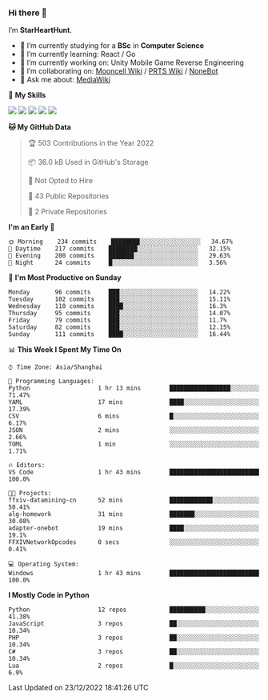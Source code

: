 ### Hi there 👋

I’m **StarHeartHunt**.

- 🏫 I’m currently studying for a **BSc** in **Computer Science**
- 🌱 I’m currently learning: React / Go
- 🔭 I’m currently working on: Unity Mobile Game Reverse Engineering
- 👯 I’m collaborating on: [Mooncell Wiki](https://fgo.wiki/) / [PRTS Wiki](http://prts.wiki/) / [NoneBot](https://github.com/nonebot)
- 💬 Ask me about: [MediaWiki](https://www.mediawiki.org)

🌟 **My Skills**

![](https://img.shields.io/badge/-Python-3e74a2?style=flat-square&logo=Python&logoColor=fff)
![](https://img.shields.io/badge/-Vue-4fc08d?style=flat-square&logo=vue.js&logoColor=fff)
![](https://img.shields.io/badge/-Node.js-339933?style=flat-square&logo=node.js&logoColor=fff)
![](https://img.shields.io/badge/-Linux-000000?style=flat-square&logo=Linux&logoColor=fff)
![](https://img.shields.io/badge/-Dotnet-512bd4?style=flat-square&logo=.net&logoColor=fff)

<!--START_SECTION:waka-->
**🐱 My GitHub Data** 

> 🏆 503 Contributions in the Year 2022
 > 
> 📦 36.0 kB Used in GitHub's Storage 
 > 
> 🚫 Not Opted to Hire
 > 
> 📜 43 Public Repositories 
 > 
> 🔑 2 Private Repositories  
 > 
**I'm an Early 🐤** 

```text
🌞 Morning    234 commits    ████████░░░░░░░░░░░░░░░░░   34.67% 
🌆 Daytime    217 commits    ████████░░░░░░░░░░░░░░░░░   32.15% 
🌃 Evening    200 commits    ███████░░░░░░░░░░░░░░░░░░   29.63% 
🌙 Night      24 commits     █░░░░░░░░░░░░░░░░░░░░░░░░   3.56%

```
📅 **I'm Most Productive on Sunday** 

```text
Monday       96 commits     ███░░░░░░░░░░░░░░░░░░░░░░   14.22% 
Tuesday      102 commits    ███░░░░░░░░░░░░░░░░░░░░░░   15.11% 
Wednesday    110 commits    ████░░░░░░░░░░░░░░░░░░░░░   16.3% 
Thursday     95 commits     ███░░░░░░░░░░░░░░░░░░░░░░   14.07% 
Friday       79 commits     ███░░░░░░░░░░░░░░░░░░░░░░   11.7% 
Saturday     82 commits     ███░░░░░░░░░░░░░░░░░░░░░░   12.15% 
Sunday       111 commits    ████░░░░░░░░░░░░░░░░░░░░░   16.44%

```


📊 **This Week I Spent My Time On** 

```text
⌚︎ Time Zone: Asia/Shanghai

💬 Programming Languages: 
Python                   1 hr 13 mins        █████████████████░░░░░░░░   71.47% 
YAML                     17 mins             ████░░░░░░░░░░░░░░░░░░░░░   17.39% 
CSV                      6 mins              █░░░░░░░░░░░░░░░░░░░░░░░░   6.17% 
JSON                     2 mins              ░░░░░░░░░░░░░░░░░░░░░░░░░   2.66% 
TOML                     1 min               ░░░░░░░░░░░░░░░░░░░░░░░░░   1.71%

🔥 Editors: 
VS Code                  1 hr 43 mins        █████████████████████████   100.0%

🐱‍💻 Projects: 
ffxiv-datamining-cn      52 mins             ████████████░░░░░░░░░░░░░   50.41% 
alg-homework             31 mins             ███████░░░░░░░░░░░░░░░░░░   30.08% 
adapter-onebot           19 mins             ████░░░░░░░░░░░░░░░░░░░░░   19.1% 
FFXIVNetworkOpcodes      0 secs              ░░░░░░░░░░░░░░░░░░░░░░░░░   0.41%

💻 Operating System: 
Windows                  1 hr 43 mins        █████████████████████████   100.0%

```

**I Mostly Code in Python** 

```text
Python                   12 repos            ██████████░░░░░░░░░░░░░░░   41.38% 
JavaScript               3 repos             ██░░░░░░░░░░░░░░░░░░░░░░░   10.34% 
PHP                      3 repos             ██░░░░░░░░░░░░░░░░░░░░░░░   10.34% 
C#                       3 repos             ██░░░░░░░░░░░░░░░░░░░░░░░   10.34% 
Lua                      2 repos             █░░░░░░░░░░░░░░░░░░░░░░░░   6.9%

```



 Last Updated on 23/12/2022 18:41:26 UTC
<!--END_SECTION:waka-->
